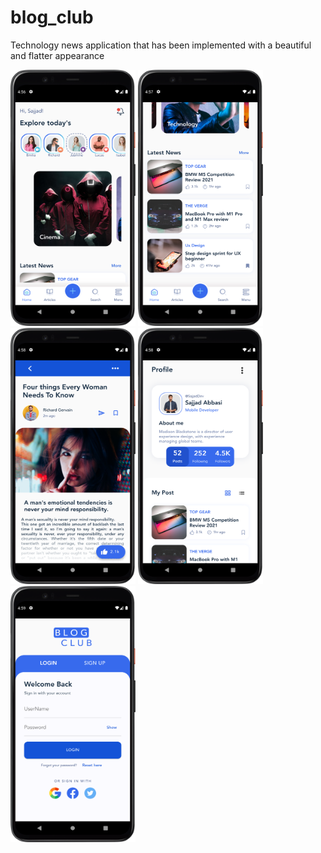 # blog_club
Technology news application that has been implemented with a beautiful and flatter appearance<p align="left"> 
<img src="https://github.com/sajjadabbasi1383/BlogClub/blob/master/assets/img/background/Screenshot_3.png" width="200" height="410"/>
<img src="https://github.com/sajjadabbasi1383/BlogClub/blob/master/assets/img/background/Screenshot_4.png" width="200" height="410"/>
<img src="https://github.com/sajjadabbasi1383/BlogClub/blob/master/assets/img/background/Screenshot_5.png" width="200" height="410"/>
  <img src="https://github.com/sajjadabbasi1383/BlogClub/blob/master/assets/img/background/Screenshot_6.png" width="200" height="410"/>
  <img src="https://github.com/sajjadabbasi1383/BlogClub/blob/master/assets/img/background/Screenshot_7.png" width="200" height="410"/>
